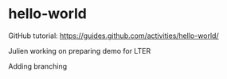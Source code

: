 # hello-world
GitHub tutorial: https://guides.github.com/activities/hello-world/

Julien working on preparing demo for LTER

Adding branching


